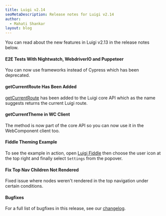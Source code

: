 ```yaml
---
title: Luigi v2.14  
seoMetaDescription: Release notes for Luigi v2.14
author:
  - Mahati Shankar
layout: blog
---
```


You can read about the new features in Luigi v2.13 in the release notes below.

<!-- Excerpt -->


#### E2E Tests With Nightwatch, WebdriverIO and Puppeteer

You can now use frameworks instead of Cypress which has been deprecated.

#### getCurrentRoute Has Been Added

[getCurrentRoute](https://docs.luigi-project.io/docs/luigi-core-api?section=getcurrentroute) has been added to the Luigi core API which as the name suggests returns the current Luigi route.

#### getCurrentTheme in WC Client

The method is now part of the core API so you can now use it in the WebComponent client too.

#### Fiddle Theming Example

To see the example in action, open [Luigi Fiddle](https://fiddle.luigi-project.io/) then choose the user icon at the top right and finally select `Settings` from the popover.

#### Fix Top Nav Children Not Rendered

Fixed issue where nodes weren't rendered in the top navigation under certain conditions.

#### Bugfixes

For a full list of bugfixes in this release, see our [changelog](https://github.com/SAP/luigi/blob/main/CHANGELOG.md).